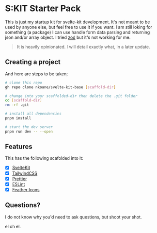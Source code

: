 # S:KIT Starter Pack

This is just my startup kit for svelte-kit development. It's not meant to be used by anyone else, but feel free to use it if you want. I am still loking for something (a package) I can use handle form data parsing and returning json and/or array object. I tried [zod](https://zod.dev) but it's not working for me.

> It is heavily opinionated. I will detail exactly what, in a later update.

## Creating a project

And here are steps to be taken;

```bash
# clone this repo
gh repo clone nkoane/svelte-kit-base [scaffold-dir]

# change into your scaffolded-dir then delete the .git folder
cd [scaffold-dir]
rm -rf .git

# install all dependencies
pnpm install

# start the dev server
pnpm run dev -- --open
```

## Features

This has the following scafolded into it:

-   [x] [SvelteKit](https://kit.svelte.dev/)
-   [x] [TailwindCSS](https://tailwindcss.com/)
-   [x] [Prettier](https://prettier.io/)
-   [x] [ESLint](https://eslint.org/)
-   [x] [Feather Icons](https://feathericons.com/)

## Questions?

I do not know why you'd need to ask questions, but shoot your shot.

el oh el.
